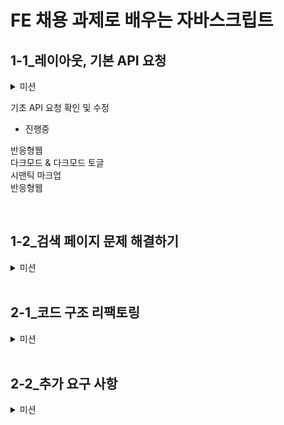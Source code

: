 # FE 채용 과제로 배우는 자바스크립트

## 1-1_레이아웃, 기본 API 요청
<details>
<summary>미션</summary>
<div markdown="1">
https://github.com/learn-programmers/KDC_jsTest/issues/1#issue-1674154300
</div>
</details>

기초 API 요청 확인 및 수정  
* 진행중  

반응형웹  
다크모드 & 다크모드 토글  
시맨틱 마크업  
반응형웹  

<br >

## 1-2_검색 페이지 문제 해결하기
<details>
<summary>미션</summary>
<div markdown="1">
https://github.com/learn-programmers/KDC_jsTest/issues/2#issue-1674154700
</div>
</details>

<br >

## 2-1_코드 구조 리팩토링
<details>
<summary>미션</summary>
<div markdown="1">
https://github.com/learn-programmers/KDC_jsTest/issues/3#issue-1674154937
</div>
</details>

<br >

## 2-2_추가 요구 사항
<details>
<summary>미션</summary>
<div markdown="1">
https://github.com/learn-programmers/KDC_jsTest/issues/4#issue-1674155165
</div>
</details>
